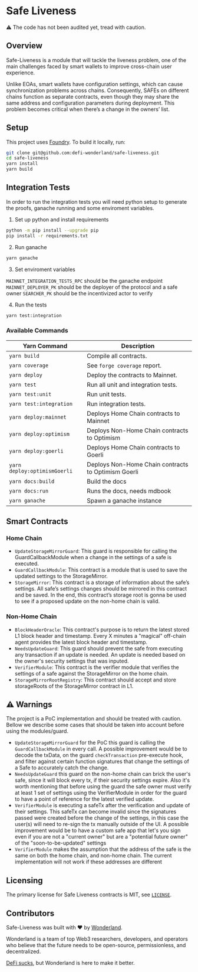 # Safe Liveness

⚠️ The code has not been audited yet, tread with caution.

## Overview

Safe-Liveness is a module that will tackle the liveness problem, one of the main challenges faced by smart wallets to improve cross-chain user experience.

Unlike EOAs, smart wallets have configuration settings, which can cause synchronization problems across chains. Consequently, SAFEs on different chains function as separate contracts, even though they may share the same address and configuration parameters during deployment. This problem becomes critical when there’s a change in the owners’ list.

## Setup

This project uses [Foundry](https://book.getfoundry.sh/). To build it locally, run:

```sh
git clone git@github.com:defi-wonderland/safe-liveness.git
cd safe-liveness
yarn install
yarn build
```

## Integration Tests

In order to run the integration tests you will need python setup to generate the proofs, ganache running and some enviroment variables.

1. Set up python and install requirements

```sh
python -m pip install --upgrade pip
pip install -r requirements.txt
```

2. Run ganache

```sh
yarn ganache
```

3. Set enviroment variables

`MAINNET_INTEGRATION_TESTS_RPC` should be the ganache endpoint
`MAINNET_DEPLOYER_PK` should be the deployer of the protocol and a safe owner
`SEARCHER_PK` should be the incentivized actor to verify

4. Run the tests

```sh
yarn test:integration
```

### Available Commands

| Yarn Command            | Description                                                |
| ----------------------- | ---------------------------------------------------------- |
| `yarn build`            | Compile all contracts.                                     |
| `yarn coverage`         | See `forge coverage` report.                               |
| `yarn deploy`           | Deploy the contracts to Mainnet.                           |
| `yarn test`             | Run all unit and integration tests.                        |
| `yarn test:unit`        | Run unit tests.                                            |
| `yarn test:integration` | Run integration tests.                                     |
| `yarn deploy:mainnet`   | Deploys Home Chain contracts to Mainnet                    |
| `yarn deploy:optimism`  | Deploys Non-Home Chain contracts to Optimism               |
| `yarn deploy:goerli`    | Deploys Home Chain contracts to Goerli                     |
| `yarn deploy:optimismGoerli`| Deploys Non-Home Chain contracts to Optimism Goerli    |
| `yarn docs:build`       | Build the docs                                             |
| `yarn docs:run`         | Runs the docs, needs mdbook                                |
| `yarn ganache`          | Spawn a ganache instance                                   |


## Smart Contracts

### Home Chain
- `UpdateStorageMirrorGuard`: This guard is responsible for calling the GuardCallbackModule when a change in the settings of a safe is executed.
- `GuardCallbackModule`: This contract is a module that is used to save the updated settings to the StorageMirror.
- `StorageMirror`: This contract is a storage of information about the safe’s settings. All safe’s settings changes should be mirrored in this contract and be saved. In the end, this contract’s storage root is gonna be used to see if a proposed update on the non-home chain is valid.

### Non-Home Chain
- `BlockHeaderOracle`: This contract's purpose is to return the latest stored L1 block header and timestamp. Every X minutes a "magical" off-chain agent provides the latest block header and timestamp.
- `NeedsUpdateGuard`: This guard should prevent the safe from executing any transaction if an update is needed. An update is needed based on the owner's security settings that was inputed.
- `VerifierModule`: This contract is the verifier module that verifies the settings of a safe against the StorageMirror on the home chain.
- `StorageMirrorRootRegistry`: This contract should accept and store storageRoots of the StorageMirror contract in L1.


## ⚠️ Warnings

The project is a PoC implementation and should be treated with caution. Bellow we describe some cases that should be taken into account before using the modules/guard.

- `UpdateStorageMirrorGuard` for the PoC this guard is calling the `GuardCallbackModule` in every call. A possible improvement would be to decode the txData, on the guard `checkTransaction` pre-execute hook, and filter against certain function signatures that change the settings of a Safe to accurately catch the change.
- `NeedsUpdateGuard` this guard on the non-home chain can brick the user's safe, since it will block every tx, if their security settings expire. Also it's worth mentioning that before using the guard the safe owner must verify at least 1 set of settings using the VerifierModule in order for the guard to have a point of reference for the latest verified update.
- `VerifierModule` is executing a safeTx after the verification and update of their settings. This safeTx can become invalid since the signatures passed were created before the change of the settings, in this case the user(s) will need to re-sign the tx manually outside of the UI. A possible improvement would be to have a custom safe app that let's you sign even if you are not a "current owner" but are a "potential future owner" of the "soon-to-be-updated" settings
- `VerifierModule` makes the assumption that the address of the safe is the same on both the home chain, and non-home chain. The current implementation will not work if these addresses are different

## Licensing

The primary license for Safe Liveness contracts is MIT, see [`LICENSE`](./LICENSE).

## Contributors

Safe-Liveness was built with ❤️ by [Wonderland](https://defi.sucks).

Wonderland is a team of top Web3 researchers, developers, and operators who believe that the future needs to be open-source, permissionless, and decentralized.

[DeFi sucks](https://defi.sucks), but Wonderland is here to make it better.

